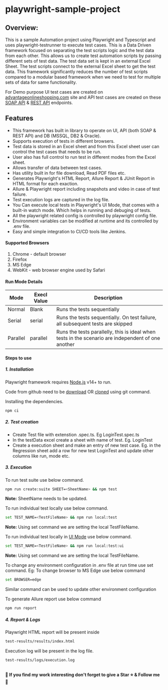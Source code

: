 # playwright-sample-project

## **Overview:**

This is a sample Automation project using Playwright and Typescript and uses playwright-testrunner to execute test cases. This is a Data Driven framework focused on separating the test scripts logic and the test data from each other. This allows us to create test automation scripts by passing different sets of test data. The test data set is kept in an external Excel Sheet. The test scripts connect to the external Excel sheet to get the test data. This framework significantly reduces the number of test scripts compared to a modular based framework when we need to test for multiple sets of data for same functionality.

For Demo purpose UI test cases are created on [advantageonlineshopping.com](http://advantageonlineshopping.com/) site and API test cases are created on these [SOAP API](https://www.advantageonlineshopping.com/accountservice/ws/accountservice.wsdl) & [REST API](https://fakestoreapi.com) endpoints.

## Features

- This framework has built in library to operate on UI, API (both SOAP & REST API) and DB (MSSQL, DB2 & Oracle).
- Supports execution of tests in different browsers.
- Test data is stored in an Excel sheet and from this Excel sheet user can control the test cases that needs to be run.
- User also has full control to run test in different modes from the Excel sheet.
- Allows transfer of data between test cases.
- Has utility built in for file download, Read PDF files etc.
- Generates Playwright's HTML Report, Allure Report & JUnit Report in HTML format for each exaction. 
- Allure & Playwright report including snapshots and video in case of test failure.
- Test execution logs are captured in the log file.
- You Can execute local tests in Playwright's UI Mode, that comes with a built-in watch mode. Which helps in running and debuging of tests.
- All the playwright related config is controlled by playwright config file.
- Environment variables can be modified at runtime and its controlled by .env file.
- Easy and simple integration to CI/CD tools like Jenkins.

#### Supported Browsers
1. Chrome - default browser
2. Firefox
3. MS Edge
4. WebKit - web browser engine used by Safari

#### Run Mode Details
| Mode | Execl Value |Description |
| ------ | ------ | ------ |
|Normal|Blank| 	Runs the tests sequentially|
|Serial|serial| 	Runs the tests sequentially. On test failure, all subsequent tests are skipped|
|Parallel|parallel| 	Runs the tests parallelly, this is ideal when tests in the scenario are independent of one another|

#### Steps to use
##### 1. Installation

Playwright framework requires [Node.js](https://nodejs.org/) v14+ to run.

Code from github need to be [download](https://github.com/VinayKumarBM/playwright-sample-project/archive/refs/heads/master.zip) OR [cloned](https://github.com/VinayKumarBM/playwright-sample-project.git) using git command.

Installing the dependencies.
```sh
npm ci
```
##### 2. Test creation
- Create Test file with extenstion .spec.ts. Eg LoginTest.spec.ts
- In the testData excel create a sheet with name of test. Eg. LoginTest
- Create a execution sheet and make an entry of new test case. Eg. in the Regression sheet add a row for new test LoginTest and update other columns like run, mode etc.

##### 3. Execution
To run test suite use below command.
```sh
npm run create:suite SHEET=<SheetName> && npm test
```
**Note:** SheetName needs to be updated.

To run individual test locally use below command.
```sh
set TEST_NAME=<TestFileName> && npm run local:test
```
**Note:** Using set command we are setting the local TestFileName.

To run individual test locally in [UI Mode](https://playwright.dev/docs/test-ui-mode) use below command.
```sh
set TEST_NAME=<TestFileName> && npm run local:test:ui
```
**Note:** Using set command we are setting the local TestFileName.

To change any environment configuration in .env file at run time use set command.
Eg: To change browser to MS Edge use below command
```sh
set BROWSER=edge
```
Similar command can be used to update other environment configuration

To generate Allure report use below command
```sh
npm run report
```

##### 4. Report & Logs
Playwright HTML report will be present inside
```sh
test-results/results/index.html
```
Execution log will be present in the log file.
```sh
test-results/logs/execution.log
```
##  ##
**:pencil: If you find my work interesting don't forget to give a Star :star: & Follow me :busts_in_silhouette:**
